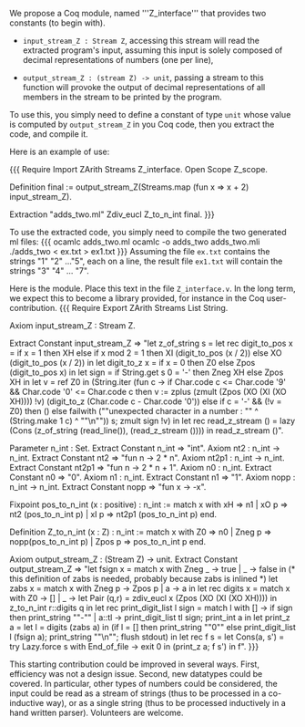 We propose a Coq module, named '''Z_interface''' that provides two constants (to begin with).

 *  `input_stream_Z : Stream Z`,
accessing this stream will read the extracted program's input, assuming this input is solely composed of decimal representations of numbers (one per line),

 * `output_stream_Z : (stream Z) -> unit`,
passing a stream to this function will provoke the output of decimal representations of all members in the stream to be printed by the
program.

To use this, you simply need to define a constant of type `unit` whose value is computed by
`output_stream_Z` in you Coq code, then you extract the code, and compile it.

Here is an example of use:

{{{
Require Import ZArith Streams Z_interface.
Open Scope Z_scope.

Definition final := output_stream_Z(Streams.map (fun x => x + 2) input_stream_Z).

Extraction "adds_two.ml" Zdiv_eucl Z_to_n_int final.
}}}

To use the extracted code, you simply need to compile the two generated ml files:
{{{
ocamlc adds_two.ml
ocamlc -o adds_two adds_two.mli
./adds_two < ex.txt > ex1.txt
}}}
Assuming the file `ex.txt` contains the strings "1" "2" ..."5", each on a line,
the result file `ex1.txt` will contain the strings "3" "4" ... "7".

Here is the module.  Place this text in the file `Z_interface.v`.  In the long term, we expect this to become a library provided, for instance
in the Coq user-contribution.
{{{
Require Export ZArith Streams List String.

Axiom input_stream_Z : Stream Z.

Extract Constant input_stream_Z => "let z_of_string s =
  let rec digit_to_pos x = 
    if x = 1 then XH
    else if x mod 2 = 1 then XI (digit_to_pos (x / 2))
    else XO (digit_to_pos (x / 2)) in
  let digit_to_z x =
    if x = 0 then Z0 else Zpos (digit_to_pos x) in
  let sign = if String.get s 0 = '-' then Zneg XH else Zpos XH in
  let v = ref Z0 in
  (String.iter 
    (fun c ->
       if Char.code c <= Char.code '9' && Char.code '0' <= Char.code c then
          v := 
          zplus (zmult (Zpos (XO (XI (XO XH)))) !v)
              (digit_to_z (Char.code c - Char.code '0'))
       else if c = '-' && (!v = Z0) then ()
       else  failwith (""unexpected character in a number : "" ^ (String.make 1 c)
                       ^ ""\n"")) s; zmult sign !v) in
  let rec read_z_stream () =
    lazy (Cons (z_of_string (read_line()), (read_z_stream ()))) in
    read_z_stream ()".

Parameter n_int : Set.
Extract Constant n_int => "int".
Axiom nt2 : n_int -> n_int.
Extract Constant nt2 => "fun n -> 2 * n".
Axiom nt2p1 : n_int -> n_int.
Extract Constant nt2p1 => "fun n -> 2 * n + 1".
Axiom n0 : n_int.
Extract Constant n0 => "0".
Axiom n1 : n_int.
Extract Constant n1 => "1".
Axiom nopp : n_int -> n_int.
Extract Constant nopp => "fun x -> -x".

Fixpoint pos_to_n_int (x : positive) : n_int :=
  match x with
    xH => n1
  | xO p => nt2 (pos_to_n_int p)
  | xI p => nt2p1 (pos_to_n_int p)
  end.

Definition Z_to_n_int (x : Z) : n_int :=
  match x with
    Z0 => n0
  | Zneg p => nopp(pos_to_n_int p)
  | Zpos p => pos_to_n_int p
  end.

Axiom output_stream_Z :  (Stream Z) -> unit.
Extract Constant output_stream_Z =>
  "let fsign x = match x with Zneg _ -> true | _ -> false in
   (* this definition of zabs is needed, probably because zabs is inlined *)
   let zabs x = match x with Zneg p -> Zpos p | a -> a in
   let rec digits x =
     match x with
       Z0 -> []
     | _ -> let Pair (q,r) = zdiv_eucl x (Zpos (XO (XI (XO XH)))) in
          z_to_n_int r::digits q in
   let rec print_digit_list l sign =
          match l with
            [] -> if sign then print_string ""-""
          | a::tl -> print_digit_list tl sign; print_int a in
     let print_z a =
       let l = digits (zabs a) in
       (if l = [] then print_string ""0"" else print_digit_list l (fsign a);
        print_string ""\n""; flush stdout)  in
     let rec f s =
       let Cons(a, s') = try Lazy.force s with End_of_file -> exit 0 in
         (print_z a; f s') in
     f".
}}}

This starting contribution could be improved in several ways.  First, efficiency was not a design issue.  Second, new datatypes
could be covered.  In particular, other types of numbers could be considered, the input could be read as a stream of strings
(thus to be processed in a co-inductive way), or as a single string (thus to be processed inductively in a hand written parser).
Volunteers are welcome.
